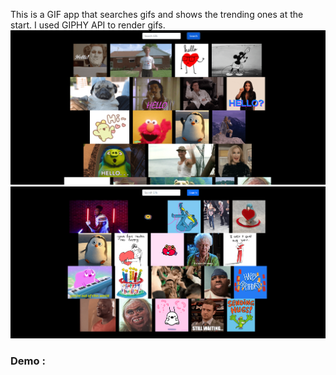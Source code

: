  This is a GIF app that searches gifs and shows the trending ones at the start. I used
        GIPHY API to render gifs.
      </h1>
      <img width="1000"  alt="Coin" src="./public/images/SearchedGifs.PNG"  />
      <img width="1000"  alt="Coin" src="./public/images/Trending.PNG"  />
      <h3>
        Demo :
        <a href="https://giphy-project-a2jayqm33-bartugenccan.vercel.app/">
